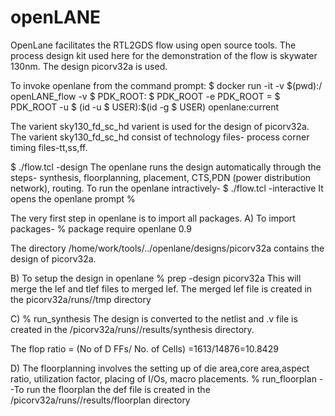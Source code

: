 # openLANE

OpenLane facilitates the RTL2GDS flow using open source tools. The process design kit used here for the demonstration of the flow is skywater 130nm. The design picorv32a is used.


To invoke openlane from the command prompt: 
$ docker run -it -v $(pwd):/ openLANE_flow -v $ PDK_ROOT: $ PDK_ROOT -e PDK_ROOT = $ PDK_ROOT -u $ (id -u $ USER):$(id -g $ USER) openlane:current

The varient sky130_fd_sc_hd varient is used for the design of picorv32a. The varient sky130_fd_sc_hd consist of technology files- process corner timing files-tt,ss,ff.

$ ./flow.tcl -design     The openlane runs the design automatically through the steps- synthesis, floorplanning, placement, CTS,PDN (power distribution network), routing. 
To run the openlane intractively- $ ./flow.tcl -interactive
It opens the openlane prompt %

The very first step in openlane is to import all packages.
A) To import packages- % package require openlane 0.9

The directory /home/work/tools/../openlane/designs/picorv32a contains the design of picorv32a. 

B) To setup the design in openlane 
% prep -design picorv32a 
This will merge the lef and tlef files to merged lef. The merged lef file is created in the picorv32a/runs/<date>/tmp directory
  
C) % run_synthesis 
  The design is converted to the netlist and .v file is created in the /picorv32a/runs/<date>/results/synthesis directory.
  
  The flop ratio = (No of D FFs/ No. of Cells) =1613/14876=10.8429 
 
D) The floorplanning involves the setting up of die area,core area,aspect ratio, utilization factor, placing of I/Os, macro placements.
  % run_floorplan  --To run the floorplan
  the def file is created in the /picorv32a/runs/<date>/results/floorplan directory




